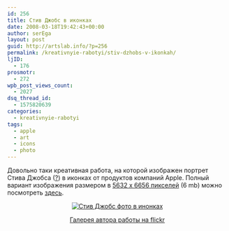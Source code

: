 ```yaml
---
id: 256
title: Стив Джобс в иконках
date: 2008-03-18T19:42:43+00:00
author: serEga
layout: post
guid: http://artslab.info/?p=256
permalink: /kreativnyie-rabotyi/stiv-dzhobs-v-ikonkah/
ljID:
  - 176
prosmotr:
  - 272
wpb_post_views_count:
  - 2027
dsq_thread_id:
  - 1575820639
categories:
  - kreativnyie-rabotyi
tags:
  - apple
  - art
  - icons
  - photo
---
```

Довольно таки креативная работа, на которой изображен портрет Стива Джобса (<a href="http://ru.wikipedia.org/wiki/%D0%A1%D1%82%D0%B8%D0%B2_%D0%94%D0%B6%D0%BE%D0%B1%D1%81" title="Steve Jobs" target="_blank">?</a>) в иконках от продуктов компаний Apple. Полный вариант изображения размером в <a href="http://farm4.static.flickr.com/3048/2311088410_3677f80445_o.jpg" target="_blank"><span class="Dimensions">5632 x 6656</span> пикселей</a> (6 mb) можно посмотреть <a href="http://farm4.static.flickr.com/3048/2311088410_3677f80445_o.jpg" title="Стив Джобс" target="_blank">здесь</a>.

<p style="text-align: center">
  <a href="http://artslab.info/?p=256"><img src="http://googledrive.com/host/0B9lHVSSSdxdxd0hjdUdmRzY3Tjg/2311088410.jpg" alt="Стив Джобс фото в инонках" border="0" /></a>
</p>

<p align="center">
  <a href="http://www.flickr.com/photos/tsevis/" target="_blank">Галерея автора работы на flickr</a>
</p>